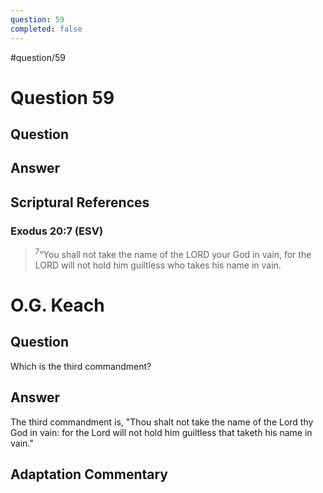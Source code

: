 ```yaml
---
question: 59
completed: false
---
```

#question/59
# Question 59

## Question


## Answer


## Scriptural References
### Exodus 20:7 (ESV)
> <sup>7</sup>“You shall not take the name of the LORD your God in vain, for the LORD will not hold him guiltless who takes his name in vain.

# O.G. Keach
## Question
Which is the third commandment?

## Answer
The third commandment is, "Thou shalt not take the name of the Lord thy God in vain: for the Lord will not hold him guiltless that taketh his name in vain."

## Adaptation Commentary

